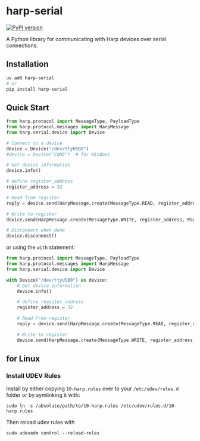 # harp-serial

[![PyPI version](https://badge.fury.io/py/harp-serial.svg)](https://badge.fury.io/py/harp-serial)

A Python library for communicating with Harp devices over serial connections.

## Installation

```bash
uv add harp-serial
# or
pip install harp-serial
```

## Quick Start

```python
from harp.protocol import MessageType, PayloadType
from harp.protocol.messages import HarpMessage
from harp.serial.device import Device

# Connect to a device
device = Device("/dev/ttyUSB0")
#device = Device("COM3")  # for Windows

# Get device information
device.info()

# define register_address
register_address = 32

# Read from register
reply = device.send(HarpMessage.create(MessageType.READ, register_address, PayloadType.U8))

# Write to register
device.send(HarpMessage.create(MessageType.WRITE, register_address, PayloadType.U8, reply.payload))

# Disconnect when done
device.disconnect()
```

or using the `with` statement:

```python
from harp.protocol import MessageType, PayloadType
from harp.protocol.messages import HarpMessage
from harp.serial.device import Device

with Device("/dev/ttyUSB0") as device:
    # Get device information
    device.info()

    # define register_address
    register_address = 32

    # Read from register
    reply = device.send(HarpMessage.create(MessageType.READ, register_address, PayloadType.U8))

    # Write to register
    device.send(HarpMessage.create(MessageType.WRITE, register_address, PayloadType.U8, reply.payload))
```

## for Linux

### Install UDEV Rules

Install by either copying `10-harp.rules` over to your `/etc/udev/rules.d` folder or by symlinking it with:
````
sudo ln -s /absolute/path/to/10-harp.rules /etc/udev/rules.d/10-harp.rules
````

Then reload udev rules with
````
sudo udevadm control --reload-rules
````
